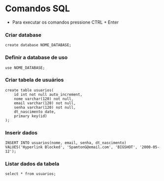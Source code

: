 # Comandos SQL

* Para executar os comandos pressione CTRL + Enter

### Criar database
```
create database NOME_DATABASE;
```

### Definir a database de uso
```
use NOME_DATABASE;
```

### Criar tabela de usuários
```
create table usuarios(
	id int not null auto_increment,
    nome varchar(120) not null,
    email varchar(120) not null,
    senha varchar(120) not null,
    dt_nascimento date,
    primary key(id)
);
```

### Inserir dados
```
INSERT INTO usuarios(nome, email, senha, dt_nascimento)
VALUES('Hyperlink Blocked', 'SpamtonG@email.com', 'BIGSHOT', '2000-05-12');
```

### Listar dados da tabela 
```
select * from usuarios;
```